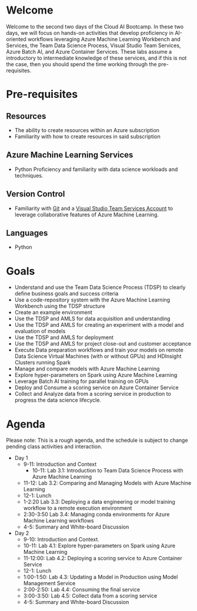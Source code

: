 # Welcome

Welcome to the second two days of the Cloud AI Bootcamp. In these two days, we will focus on hands-on activities that develop proficiency in AI-oriented workflows leveraging Azure Machine Learning Workbench and Services, the Team Data Science Process, Visual Studio Team Services, Azure Batch AI, and Azure Container Services. These labs assume a introductory to intermediate knowledge of these services, and if this is not the case, then you should spend the time working through the pre-requisites.

# Pre-requisites

## Resources

- The ability to create resources within an Azure subscription
- Familiarity with how to create resources in said subscription

 ## Azure Machine Learning Services

- Python Proficiency and familiarity with data science workloads and techniques.

 ## Version Control

- Familiarity with [Git](https://git-scm.com/) and a [Visual Studio Team Services Account](https://azure.microsoft.com/en-us/services/visual-studio-team-services/) to leverage collaborative features of Azure Machine Learning.

 ## Languages

- Python

# Goals

- Understand and use the Team Data Science Process (TDSP) to clearly define business goals and success criteria
- Use a code-repository system with the Azure Machine Learning Workbench using the TDSP structure
- Create an example environment
- Use the TDSP and AMLS for data acquisition and understanding
- Use the TDSP and AMLS for creating an experiment with a model and evaluation of models
- Use the TDSP and AMLS for deployment
- Use the TDSP and AMLS for project close-out and customer acceptance
- Execute Data preparation workflows and train your models on remote Data Science Virtual Machines (with or without GPUs) and HDInsight Clusters running Spark
- Manage and compare models with Azure Machine Learning
- Explore hyper-parameters on Spark using Azure Machine Learning
- Leverage Batch AI training for parallel training on GPUs
- Deploy and Consume a scoring service on Azure Container Service
- Collect and Analyze data from a scoring service in production to progress the data science lifecycle.

# Agenda

Please note: This is a rough agenda, and the schedule is subject to change pending class activities and interaction.

- Day 1
  - 9-11: Introduction and Context
    - 10-11: Lab 3.1: Introduction to Team Data Science Process with Azure Machine Learning 
  - 11-12: Lab 3.2: Comparing and Managing Models with Azure Machine Learning
  - 12-1: Lunch
  - 1-2:20 Lab 3.3: Deploying a data engineering or model training workflow to a remote execution environment 
  - 2:30-3:50 Lab 3.4: Managing conda environments for Azure Machine Learning workflows
  - 4-5: Summary and White-board Discussion
- Day 2 
  - 9-10: Introduction and Context.
  - 10-11: Lab 4.1: Explore hyper-parameters on Spark using Azure Machine Learning
  - 11-12:00: Lab 4.2: Deploying a scoring service to Azure Container Service 
  - 12-1: Lunch
  - 1:00-1:50: Lab 4.3: Updating a Model in Production using Model Management Service
  - 2:00-2:50: Lab 4.4: Consuming the final service
  - 3:00-3:50: Lab 4.5: Collect data from a scoring service
  - 4-5: Summary and White-board Discussion
